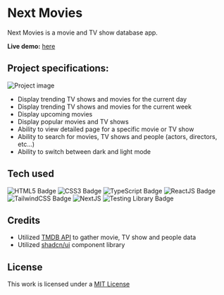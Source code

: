 # Next Movies

Next Movies is a movie and TV show database app.

**Live demo:** [here](https://next-movies-bice.vercel.app/)

## Project specifications:

![Project image](https://i.imgur.com/Lcyomst.png)

- Display trending TV shows and movies for the current day
- Display trending TV shows and movies for the current week
- Display upcoming movies
- Display popular movies and TV shows
- Ability to view detailed page for a specific movie or TV show
- Ability to search for movies, TV shows and people (actors, directors, etc...)
- Ability to switch between dark and light mode

## Tech used

![HTML5 Badge](https://img.shields.io/badge/-HTML5-E34F26?logo=HTML5&logoColor=white&style=for-the-badge) ![CSS3 Badge](https://img.shields.io/badge/-CSS3-1572B6?logo=CSS3&logoColor=white&style=for-the-badge) ![TypeScript Badge](https://img.shields.io/badge/-TypeScript-3178C6?logo=TypeScript&logoColor=white&style=for-the-badge) ![ReactJS Badge](https://img.shields.io/badge/-ReactJS-61DAFB?logo=React&logoColor=white&style=for-the-badge) ![TailwindCSS Badge](https://img.shields.io/badge/-TailwindCSS-06B6D4?logo=TailwindCSS&logoColor=white&style=for-the-badge) ![NextJS](https://img.shields.io/badge/-NextJS-000000?logo=Next.js&logoColor=white&style=for-the-badge) ![Testing Library Badge](https://img.shields.io/badge/-Testing%20Library-E33332?logo=Testing%20Library&logoColor=white&style=for-the-badge)

## Credits

- Utilized [TMDB API](https://developer.themoviedb.org/docs) to gather movie, TV show and people data
- Utilized [shadcn/ui](https://ui.shadcn.com/) component library

## License

This work is licensed under a [MIT License](/license.md)
